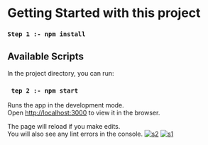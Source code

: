 # Getting Started with this project

### `Step 1 :- npm install`

## Available Scripts

In the project directory, you can run:

### ` tep 2 :- npm start`

Runs the app in the development mode.\
Open [http://localhost:3000](http://localhost:3000) to view it in the browser.

The page will reload if you make edits.\
You will also see any lint errors in the console.
<a href="https://ibb.co/2NMNQFN"><img src="https://i.ibb.co/fvNv5Xv/s2.png" alt="s2" border="0"></a>
<a href="https://ibb.co/t4cwHcr"><img src="https://i.ibb.co/JK2Wc2J/s1.png" alt="s1" border="0"></a>

